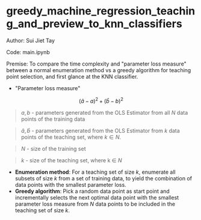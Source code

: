 # greedy_machine_regression_teaching_and_preview_to_knn_classifiers

Author: Sui Jiet Tay

Code: main.ipynb

Premise: To compare the time complexity and "parameter loss measure" between a normal enumeration method vs a greedy algorithm for teaching point selection, and first glance at the KNN classifier.

- "Parameter loss measure"

$$
(\hat{a} - a)^{2} + (\hat{b} - b)^{2}
$$

> $a, b$ - parameters generated from the OLS Estimator from all $N$ data points of the training data

> $\hat{a}, \hat{b}$ - parameters generated from the OLS Estimator from $k$ data points of the teaching set, where $k\in N$. 

> $N$ - size of the training set

> $k$ - size of the teaching set, where k $\in$ $N$

- **Enumeration method**: For a teaching set of size $k$, enumerate all subsets of size $k$ from a set of training data, to yield the combination of data points with the smallest parameter loss. 
- **Greedy algorithm**: Pick a random data point as start point and incrementally selects the next optimal data point with the smallest parameter loss measure from $N$ data points to be included in the teaching set of size $k$.

